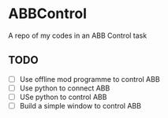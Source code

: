 # ABBControl

A repo of my codes in an ABB Control task

## TODO

* [ ] Use offline mod programme to control ABB
* [ ] Use python to connect ABB
* [ ] USe python to control ABB
* [ ] Build a simple window to control ABB
